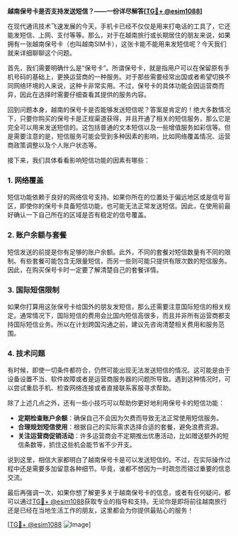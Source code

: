 **越南保号卡是否支持发送短信？——一份详尽解答[[TG💪+ @esim1088](https://t.me/s/esim1088)]**

在现代通讯技术飞速发展的今天，手机卡已经不仅仅是用来打电话的工具了，它还能发短信、上网、支付等等。那么，对于在越南旅行或长期居住的朋友来说，如果拥有一张越南保号卡（也叫越南SIM卡），这张卡能不能用来发短信呢？今天我们就来详细聊聊这个问题。

首先，我们需要明确什么是“保号卡”。所谓保号卡，就是指用户可以在保留原有手机号码的基础上，更换运营商的一种服务。对于那些需要经常出国或者希望切换不同网络环境的人来说，这种卡非常实用。不过，保号卡的具体功能会因运营商而异，因此在选择时需要仔细查看其提供的服务内容。

回到问题本身，越南的保号卡是否能够发送短信呢？答案是肯定的！绝大多数情况下，只要你购买的保号卡是正规渠道获得，并且开通了相关的短信服务，那么它是完全可以用来发送短信的。这包括普通的文本短信以及一些增值服务如彩信等。但是需要注意的是，短信服务可能会受到多种因素的影响，比如网络覆盖情况、运营商政策调整以及个人账户状态等。

接下来，我们具体看看影响短信功能的因素有哪些：

### **1. 网络覆盖**
短信功能依赖于良好的网络信号支持。如果你所在的位置处于偏远地区或是信号盲区，即使你的保号卡具备短信功能，也可能无法正常发送短信。因此，在使用前最好确认一下自己所在的区域是否有稳定的信号覆盖。

### **2. 账户余额与套餐**
短信发送的前提是你有足够的账户余额。此外，不同的套餐对短信数量有不同的限制。有些套餐可能包含无限量短信，而另一些则可能只提供有限次数的短信服务。因此，在购买保号卡时一定要了解清楚自己的套餐详情。

### **3. 国际短信限制**
如果你打算用这张保号卡给国外的朋友发短信，那么还需要注意国际短信的相关规定。通常情况下，国际短信的费用会比国内短信高很多，而且并非所有运营商都支持国际短信业务。所以在计划跨国沟通之前，建议先咨询清楚相关费用和服务范围。

### **4. 技术问题**
有时候，即使一切条件都符合，仍然可能出现无法发送短信的情况。这可能是由于设备设置不当、软件故障或者是运营商服务器的问题所导致。遇到这种情况时，可以尝试重启手机、检查网络连接或者直接联系客服寻求帮助。

除了上述几点之外，还有一些小技巧可以帮助你更好地利用保号卡的短信功能：

- **定期检查账户余额**：确保自己不会因为欠费而导致无法正常使用短信服务。
- **合理规划短信使用**：根据自己的实际需求选择合适的套餐，避免浪费资源。
- **关注运营商促销活动**：许多运营商会不定期推出优惠活动，比如赠送额外的短信条数等，抓住这些机会能节省不少开支。

说到这里，相信大家都明白了越南保号卡是可以发送短信的。不过，在实际操作过程中还是需要多加留意各种细节。毕竟，谁都不想因为一时疏忽而错过重要的信息交流。

最后再强调一次，如果你想了解更多关于越南保号卡的信息，或者有任何疑问，都可以通过[TG💪+ @esim1088](https://t.me/s/esim1088)获取专业的指导和支持。无论你是即将前往越南旅行还是已经在当地生活工作的朋友，这里都会为你提供最贴心的服务！

[[TG💪+ @esim1088](https://t.me/s/esim1088) ![Image](https://i.postimg.cc/4NQfJmqS/Snipaste-2025-05-13-00-14-12.png)]